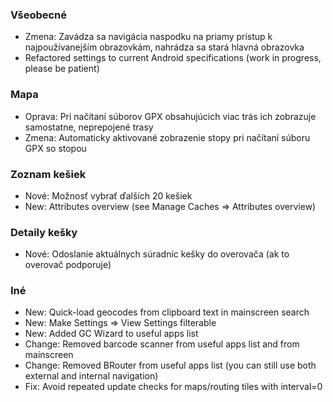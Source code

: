### Všeobecné
- Zmena: Zavádza sa navigácia naspodku na priamy prístup k najpoužívanejším obrazovkám, nahrádza sa stará hlavná obrazovka
- Refactored settings to current Android specifications (work in progress, please be patient)

### Mapa
- Oprava: Pri načítaní súborov GPX obsahujúcich viac trás ich zobrazuje samostatne, neprepojené trasy
- Zmena: Automaticky aktivované zobrazenie stopy pri načítaní súboru GPX so stopou

### Zoznam kešiek
- Nové: Možnosť vybrať ďalších 20 kešiek
- New: Attributes overview (see Manage Caches => Attributes overview)

### Detaily kešky
- Nové: Odoslanie aktuálnych súradníc kešky do overovača (ak to overovač podporuje)

### Iné
- New: Quick-load geocodes from clipboard text in mainscreen search
- New: Make Settings => View Settings filterable
- New: Added GC Wizard to useful apps list
- Change: Removed barcode scanner from useful apps list and from mainscreen
- Change: Removed BRouter from useful apps list (you can still use both external and internal navigation)
- Fix: Avoid repeated update checks for maps/routing tiles with interval=0
